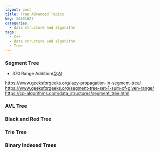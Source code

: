```yaml
---
layout: post
title: Tree Advanced Topics
key: 20201027
categories: 
  - data structure and algorithm
tags:
  - C++
  - data structure and algorithm
  - Tree
---
```


### Segment Tree
* 370 Range Addition([Q](https://leetcode.com/problems/range-addition/):[A]())

https://www.geeksforgeeks.org/lazy-propagation-in-segment-tree/ 
https://www.geeksforgeeks.org/segment-tree-set-1-sum-of-given-range/ 
https://cp-algorithms.com/data_structures/segment_tree.html   



### AVL Tree


### Black and Red Tree


### Trie Tree 

### Binary Indexed Trees

